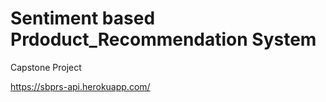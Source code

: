 # Sentiment based Prdoduct_Recommendation System
Capstone Project

https://sbprs-api.herokuapp.com/

